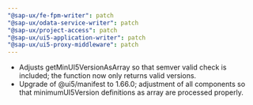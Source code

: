 ```yaml
---
"@sap-ux/fe-fpm-writer": patch
"@sap-ux/odata-service-writer": patch
"@sap-ux/project-access": patch
"@sap-ux/ui5-application-writer": patch
"@sap-ux/ui5-proxy-middleware": patch
---
```


- Adjusts getMinUI5VersionAsArray so that semver valid check is included; the function now only returns valid versions.
- Upgrade of @ui5/manifest to 1.66.0; adjustment of all components so that minimumUI5Version definitions as array are processed properly.

